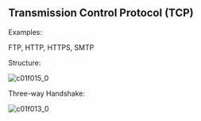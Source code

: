 ## Transmission Control Protocol (TCP)

Examples:

FTP, HTTP, HTTPS, SMTP

Structure:

![c01f015_0](https://github.optum.com/storage/user/59362/files/a5a6e6fc-6db6-4262-a413-bec3b098397f)

Three-way Handshake:

![c01f013_0](https://github.optum.com/storage/user/59362/files/4da0547e-2125-467d-873d-9674d6048fcf)
